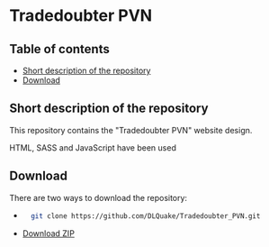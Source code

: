 # Tradedoubter PVN

## Table of contents
 * [Short description of the repository](#short-description-of-the-repository)
 * [Download](#download)
## Short description of the repository
This repository contains the "Tradedoubter PVN" website design.

HTML, SASS and JavaScript have been used

## Download
There are two ways to download the repository:

* ```bash
    git clone https://github.com/DLQuake/Tradedoubter_PVN.git
    ```
* [Download ZIP](https://github.com/DLQuake/Tradedoubter_PVN/archive/refs/heads/main.zip)
